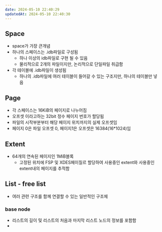 ```yaml
---
date: 2024-05-10 22:40:29
updatedAt: 2024-05-10 22:40:30
---
```


## Space
- space가 가장 큰개념
- 하나의 스페이스는 .idb파일로 구성됨
	- 하나 이상의 idb파일로 구현 될 수 있음
	- 물리적으로 2개의 파일이지만, 논리적으로 단일파일 취급함
- 각 테이블에 .idb파일이 생성됨
	- 하나의 .idb파일에 여러 테이블이 들어갈 수 있는 구조지만, 하나의 테이블만 넣음

## Page
- 각 스페이스는 16KiB의 페이지로 나누어짐
- 오프셋 이라고하는 32bit 정수 페이지 번호가 할당됨
- 파일의 시작부분부터 해당 페이지 위치까지의 실제 오프셋임
- 페이지 0은 파일 오프셋 0, 페이지1은 오프셋은 16384(16*1024)임


## Extent
- 64개의 연속된 페이지인 1MiB블록
	- 고정된 위치에 FSP 및 XDES페이질르 할당하여 사용중인 extent와 사용중인 extent내의 페이지를 추적함


## List - free list
- 여러 관련 구조를 함께 연결할 수 있는 일반적인 구조체
### base node
- 리스트의 길이 및 리스트의 처음과 마지막 리스트 노드의 정보를 포함함
- 